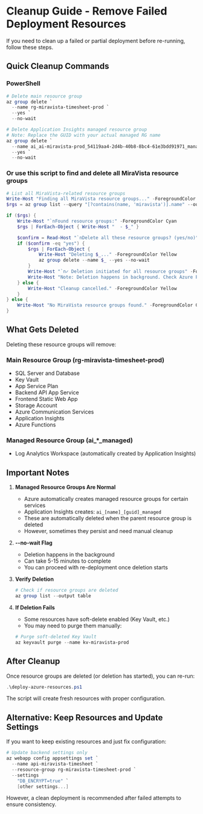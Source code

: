 # Cleanup Guide - Remove Failed Deployment Resources

If you need to clean up a failed or partial deployment before re-running, follow these steps.

## Quick Cleanup Commands

### PowerShell

```powershell
# Delete main resource group
az group delete `
  --name rg-miravista-timesheet-prod `
  --yes `
  --no-wait

# Delete Application Insights managed resource group
# Note: Replace the GUID with your actual managed RG name
az group delete `
  --name ai_ai-miravista-prod_54119aa4-2d4b-40b8-8bc4-61e3bdd91971_managed `
  --yes `
  --no-wait
```

### Or use this script to find and delete all MiraVista resource groups

```powershell
# List all MiraVista-related resource groups
Write-Host "Finding all MiraVista resource groups..." -ForegroundColor Yellow
$rgs = az group list --query "[?contains(name, 'miravista')].name" --output tsv

if ($rgs) {
    Write-Host "`nFound resource groups:" -ForegroundColor Cyan
    $rgs | ForEach-Object { Write-Host "  - $_" }

    $confirm = Read-Host "`nDelete all these resource groups? (yes/no)"
    if ($confirm -eq "yes") {
        $rgs | ForEach-Object {
            Write-Host "Deleting $_..." -ForegroundColor Yellow
            az group delete --name $_ --yes --no-wait
        }
        Write-Host "`n✓ Deletion initiated for all resource groups" -ForegroundColor Green
        Write-Host "Note: Deletion happens in background. Check Azure Portal to confirm." -ForegroundColor Yellow
    } else {
        Write-Host "Cleanup cancelled." -ForegroundColor Yellow
    }
} else {
    Write-Host "No MiraVista resource groups found." -ForegroundColor Green
}
```

## What Gets Deleted

Deleting these resource groups will remove:

### Main Resource Group (rg-miravista-timesheet-prod)
- SQL Server and Database
- Key Vault
- App Service Plan
- Backend API App Service
- Frontend Static Web App
- Storage Account
- Azure Communication Services
- Application Insights
- Azure Functions

### Managed Resource Group (ai_*_managed)
- Log Analytics Workspace (automatically created by Application Insights)

## Important Notes

1. **Managed Resource Groups Are Normal**
   - Azure automatically creates managed resource groups for certain services
   - Application Insights creates: `ai_[name]_[guid]_managed`
   - These are automatically deleted when the parent resource group is deleted
   - However, sometimes they persist and need manual cleanup

2. **--no-wait Flag**
   - Deletion happens in the background
   - Can take 5-15 minutes to complete
   - You can proceed with re-deployment once deletion starts

3. **Verify Deletion**
   ```powershell
   # Check if resource groups are deleted
   az group list --output table
   ```

4. **If Deletion Fails**
   - Some resources have soft-delete enabled (Key Vault, etc.)
   - You may need to purge them manually:
   ```powershell
   # Purge soft-deleted Key Vault
   az keyvault purge --name kv-miravista-prod
   ```

## After Cleanup

Once resource groups are deleted (or deletion has started), you can re-run:

```powershell
.\deploy-azure-resources.ps1
```

The script will create fresh resources with proper configuration.

## Alternative: Keep Resources and Update Settings

If you want to keep existing resources and just fix configuration:

```powershell
# Update backend settings only
az webapp config appsettings set `
  --name api-miravista-timesheet `
  --resource-group rg-miravista-timesheet-prod `
  --settings `
    "DB_ENCRYPT=true" `
    [other settings...]
```

However, a clean deployment is recommended after failed attempts to ensure consistency.
